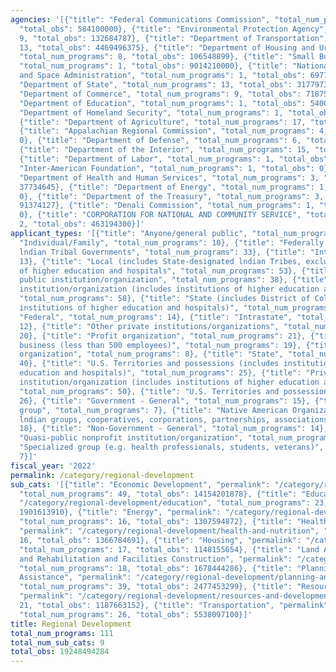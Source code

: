 ```yaml
---
agencies: '[{"title": "Federal Communications Commission", "total_num_programs": 1,
  "total_obs": 584100000}, {"title": "Environmental Protection Agency", "total_num_programs":
  9, "total_obs": 132684787}, {"title": "Department of Transportation", "total_num_programs":
  13, "total_obs": 4469496375}, {"title": "Department of Housing and Urban Development",
  "total_num_programs": 8, "total_obs": 106548899}, {"title": "Small Business Administration",
  "total_num_programs": 1, "total_obs": 9014210000}, {"title": "National Aeronautics
  and Space Administration", "total_num_programs": 1, "total_obs": 69771170}, {"title":
  "Department of State", "total_num_programs": 13, "total_obs": 317797392}, {"title":
  "Department of Commerce", "total_num_programs": 9, "total_obs": 718755426}, {"title":
  "Department of Education", "total_num_programs": 1, "total_obs": 54000000}, {"title":
  "Department of Homeland Security", "total_num_programs": 1, "total_obs": 12000000},
  {"title": "Department of Agriculture", "total_num_programs": 17, "total_obs": 2105972956},
  {"title": "Appalachian Regional Commission", "total_num_programs": 4, "total_obs":
  0}, {"title": "Department of Defense", "total_num_programs": 6, "total_obs": 167000582},
  {"title": "Department of the Interior", "total_num_programs": 15, "total_obs": 903853625},
  {"title": "Department of Labor", "total_num_programs": 1, "total_obs": 0}, {"title":
  "Inter-American Foundation", "total_num_programs": 1, "total_obs": 0}, {"title":
  "Department of Health and Human Services", "total_num_programs": 3, "total_obs":
  37734645}, {"title": "Department of Energy", "total_num_programs": 1, "total_obs":
  0}, {"title": "Department of the Treasury", "total_num_programs": 3, "total_obs":
  91374127}, {"title": "Denali Commission", "total_num_programs": 1, "total_obs":
  0}, {"title": "CORPORATION FOR NATIONAL AND COMMUNITY SERVICE", "total_num_programs":
  2, "total_obs": 463194300}]'
applicant_types: '[{"title": "Anyone/general public", "total_num_programs": 16}, {"title":
  "Individual/Family", "total_num_programs": 10}, {"title": "Federally Recognized
  lndian Tribal Governments", "total_num_programs": 33}, {"title": "Interstate", "total_num_programs":
  13}, {"title": "Local (includes State-designated lndian Tribes, excludes institutions
  of higher education and hospitals", "total_num_programs": 53}, {"title": "Other
  public institution/organization", "total_num_programs": 38}, {"title": "Public nonprofit
  institution/organization (includes institutions of higher education and hospitals)",
  "total_num_programs": 58}, {"title": "State (includes District of Columbia, public
  institutions of higher education and hospitals)", "total_num_programs": 46}, {"title":
  "Federal", "total_num_programs": 14}, {"title": "Intrastate", "total_num_programs":
  12}, {"title": "Other private institutions/organizations", "total_num_programs":
  20}, {"title": "Profit organization", "total_num_programs": 21}, {"title": "Small
  business (less than 500 employees)", "total_num_programs": 19}, {"title": "Sponsored
  organization", "total_num_programs": 8}, {"title": "State", "total_num_programs":
  40}, {"title": "U.S. Territories and possessions (includes institutions of higher
  education and hospitals)", "total_num_programs": 25}, {"title": "Private nonprofit
  institution/organization (includes institutions of higher education and hospitals)",
  "total_num_programs": 50}, {"title": "U.S. Territories and possessions", "total_num_programs":
  26}, {"title": "Government - General", "total_num_programs": 15}, {"title": "Minority
  group", "total_num_programs": 7}, {"title": "Native American Organizations (includes
  lndian groups, cooperatives, corporations, partnerships, associations)", "total_num_programs":
  18}, {"title": "Non-Government - General", "total_num_programs": 14}, {"title":
  "Quasi-public nonprofit institution/organization", "total_num_programs": 22}, {"title":
  "Specialized group (e.g. health professionals, students, veterans)", "total_num_programs":
  7}]'
fiscal_year: '2022'
permalink: /category/regional-development
sub_cats: '[{"title": "Economic Development", "permalink": "/category/regional-development/economic-development",
  "total_num_programs": 49, "total_obs": 14154201878}, {"title": "Education", "permalink":
  "/category/regional-development/education", "total_num_programs": 23, "total_obs":
  1901613910}, {"title": "Energy", "permalink": "/category/regional-development/energy",
  "total_num_programs": 16, "total_obs": 1307594872}, {"title": "Health and Nutrition",
  "permalink": "/category/regional-development/health-and-nutrition", "total_num_programs":
  16, "total_obs": 1366784691}, {"title": "Housing", "permalink": "/category/regional-development/housing",
  "total_num_programs": 17, "total_obs": 1148155654}, {"title": "Land Acquisition
  and Rehabilitation and Facilities Construction", "permalink": "/category/regional-development/land-acquisition-and-rehabilitation-and-facilities-construction",
  "total_num_programs": 18, "total_obs": 1678444286}, {"title": "Planning and Technical
  Assistance", "permalink": "/category/regional-development/planning-and-technical-assistance",
  "total_num_programs": 39, "total_obs": 2477453299}, {"title": "Resources and Development",
  "permalink": "/category/regional-development/resources-and-development", "total_num_programs":
  21, "total_obs": 1187663152}, {"title": "Transportation", "permalink": "/category/regional-development/transportation",
  "total_num_programs": 26, "total_obs": 5538097100}]'
title: Regional Development
total_num_programs: 111
total_num_sub_cats: 9
total_obs: 19248494284
---
```

